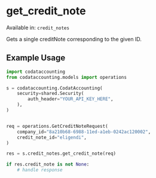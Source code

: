 # get_credit_note
Available in: `credit_notes`

Gets a single creditNote corresponding to the given ID.

## Example Usage
```python
import codataccounting
from codataccounting.models import operations

s = codataccounting.CodatAccounting(
    security=shared.Security(
        auth_header="YOUR_API_KEY_HERE",
    ),
)


req = operations.GetCreditNoteRequest(
    company_id="8a210b68-6988-11ed-a1eb-0242ac120002",
    credit_note_id="eligendi",
)

res = s.credit_notes.get_credit_note(req)

if res.credit_note is not None:
    # handle response
```